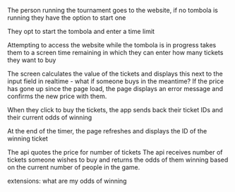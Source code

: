 The person running the tournament goes to the website, if no tombola is running they have the option to start one

They opt to start the tombola and enter a time limit

Attempting to access the website while the tombola is in progress takes them to a screen time remaining in which they can enter how many tickets they want to buy

The screen calculates the value of the tickets and displays this next to the input field in realtime - what if someone buys in the meantime?
If the price has gone up since the page load, the page displays an error message and confirms the new price with them.

When they click to buy the tickets, the app sends back their ticket IDs and their current odds of winning

At the end of the timer, the page refreshes and displays the ID of the winning ticket

The api quotes the price for number of tickets
The api receives number of tickets someone wishes to buy and returns the odds of them winning based on the current number of people in the game.  


extensions:
what are my odds of winning
